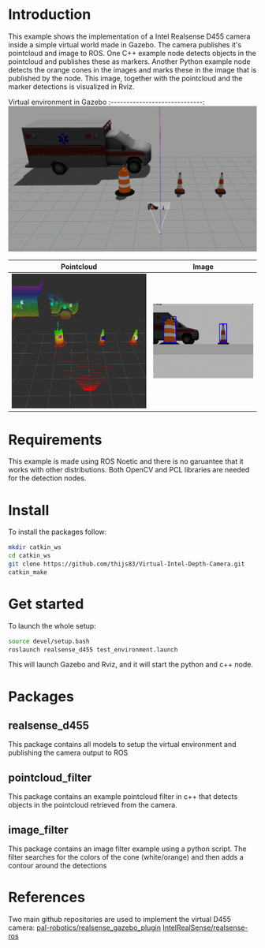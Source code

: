 # Introduction

This example shows the implementation of a Intel Realsense D455 camera inside a simple virtual world made in Gazebo. The camera publishes it's pointcloud and image to ROS. One C++ example node detects objects in the pointcloud and publishes these as markers. Another Python example node detects the orange cones in the images and marks these in the image that is published by the node. This image, together with the pointcloud and the marker detections is visualized in Rviz. 

Virtual environment in Gazebo
:-----------------------------:
![](images/gazebo.png)


Pointcloud             |  Image
:-------------------------:|:-------------------------:
![](images/rviz_pointcloud.png)  |  ![](images/rviz_image.png)




# Requirements

This example is made using ROS Noetic and there is no garuantee that it works with other distributions. Both OpenCV and PCL libraries are needed for the detection nodes.  



# Install

To install the packages follow:
```bash
mkdir catkin_ws
cd catkin_ws
git clone https://github.com/thijs83/Virtual-Intel-Depth-Camera.git
catkin_make
```


# Get started

To launch the whole setup:

```bash
source devel/setup.bash
roslaunch realsense_d455 test_environment.launch
```

This will launch Gazebo and Rviz, and it will start the python and c++ node.

# Packages

## realsense_d455

This package contains all models to setup the virtual environment and publishing the camera output to ROS

## pointcloud_filter

This package contains an example pointcloud filter in c++ that detects objects in the pointcloud retrieved from the camera.

## image_filter 

This package contains an image filter example using a python script. The filter searches for the colors of the cone (white/orange) and then adds a contour around the detections 

# References

Two main github repositories are used to implement the virtual D455 camera:
[pal-robotics/realsense_gazebo_plugin](https://github.com/pal-robotics/realsense_gazebo_plugin)
[IntelRealSense/realsense-ros](https://github.com/IntelRealSense/realsense-ros)
